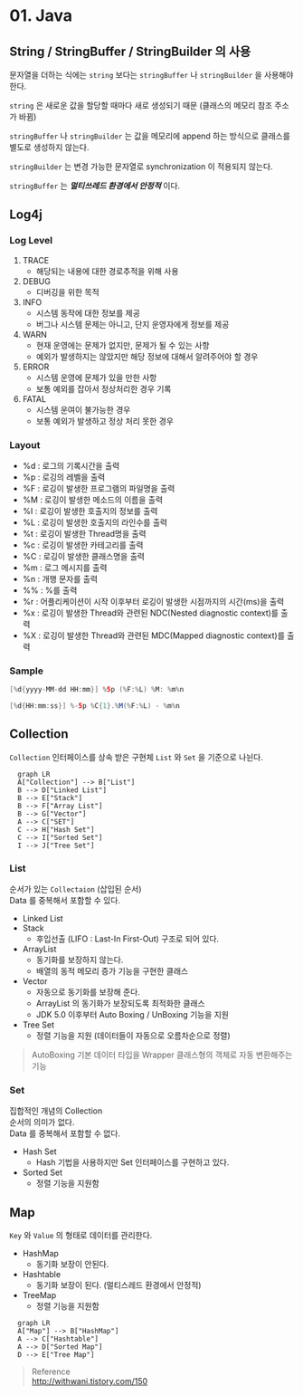 # 01. Java

## String / StringBuffer / StringBuilder 의 사용

문자열을 더하는 식에는 `string` 보다는 `stringBuffer` 나 `stringBuilder` 을 사용해야 한다.

`string` 은 새로운 값을 할당할 때마다 새로 생성되기 때문 \(클래스의 메모리 참조 주소가 바뀜\)

`stringBuffer` 나 `stringBuilder` 는 값을 메모리에 append 하는 방식으로 클래스를 별도로 생성하지 않는다.

`stringBuilder` 는 변경 가능한 문자열로 synchronization 이 적용되지 않는다.

`stringBuffer` 는 _**멀티쓰레드 환경에서 안정적**_ 이다.

## Log4j

### Log Level

1. TRACE
   * 해당되는 내용에 대한 경로추적을 위해 사용
2. DEBUG
   * 디버깅을 위한 목적
3. INFO
   * 시스템 동작에 대한 정보를 제공
   * 버그나 시스템 문제는 아니고, 단지 운영자에게 정보를 제공
4. WARN
   * 현재 운영에는 문제가 없지만, 문제가 될 수 있는 사항
   * 예외가 발생하지는 않았지만 해당 정보에 대해서 알려주어야 할 경우
5. ERROR
   * 시스템 운영에 문제가 있을 만한 사항
   * 보통 예외를 잡아서 정상처리한 경우 기록
6. FATAL
   * 시스템 운여이 불가능한 경우
   * 보통 예외가 발생하고 정상 처리 못한 경우

### Layout

* %d : 로그의 기록시간을 출력
* %p : 로깅의 레벨을 출력
* %F : 로깅이 발생한 프로그램의 파일명을 출력
* %M : 로깅이 발생한 메소드의 이름을 출력
* %I : 로깅이 발생한 호출지의 정보를 출력
* %L : 로깅이 발생한 호출지의 라인수를 출력
* %t : 로깅이 발생한 Thread명을 출력
* %c : 로깅이 발생한 카테고리를 출력
* %C : 로깅이 발생한 클래스명을 출력
* %m : 로그 메시지를 출력
* %n : 개행 문자를 출력
* %% : %를 출력
* %r : 어플리케이션이 시작 이후부터 로깅이 발생한 시점까지의 시간\(ms\)을 출력
* %x : 로깅이 발생한 Thread와 관련된 NDC\(Nested diagnostic context\)를 출력
* %X : 로깅이 발생한 Thread와 관련된 MDC\(Mapped diagnostic context\)를 출력

### Sample

```java
[%d{yyyy-MM-dd HH:mm}] %5p (%F:%L) %M: %m%n
```

```java
[%d{HH:mm:ss}] %-5p %C{1}.%M(%F:%L) - %m%n
```

## Collection

`Collection` 인터페이스를 상속 받은 구현체 `List` 와 `Set` 을 기준으로 나뉜다.

```mermaid
  graph LR
  A["Collection"] --> B["List"]
  B --> D["Linked List"]
  B --> E["Stack"]
  B --> F["Array List"]
  B --> G["Vector"]
  A --> C["SET"]
  C --> H["Hash Set"]
  C --> I["Sorted Set"]
  I --> J["Tree Set"]
```

### List

순서가 있는 `Collectaion` (삽입된 순서)  
Data 를 중복해서 포함할 수 있다.

* Linked List
* Stack
  * 후입선출 (LIFO : Last-In First-Out) 구조로 되어 있다.
* ArrayList
  * 동기화를 보장하지 않는다.
  * 배열의 동적 메모리 증가 기능을 구현한 클래스
* Vector  
  * 자동으로 동기화를 보장해 준다.
  * ArrayList 의 동기화가 보장되도록 최적화한 클래스
  * JDK 5.0 이후부터 Auto Boxing / UnBoxing 기능을 지원
* Tree Set
  * 정렬 기능을 지원 (데이터들이 자동으로 오름차순으로 정렬)

> AutoBoxing
> 기본 데이터 타입을 Wrapper 클래스형의 객체로 자동 변환해주는 기능

### Set

집합적인 개념의 Collection  
순서의 의미가 없다.  
Data 를 중복해서 포함할 수 없다.

* Hash Set
  * Hash 기법을 사용하지만 Set 인터페이스를 구현하고 있다.
* Sorted Set
  * 정렬 기능을 지원함

## Map

`Key` 와 `Value` 의 형태로 데이터를 관리한다.

* HashMap
  * 동기화 보장이 안된다.
* Hashtable
  * 동기화 보장이 된다. (멀티스레드 환경에서 안정적)
* TreeMap
  * 정렬 기능을 지원함

```mermaid
  graph LR
  A["Map"] --> B["HashMap"]
  A --> C["Hashtable"]
  A --> D["Sorted Map"]
  D --> E["Tree Map"]
```

> Reference  
> http://withwani.tistory.com/150